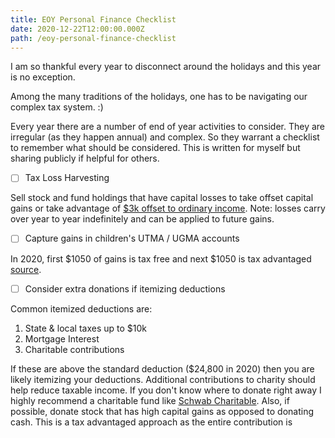 ```yaml
---
title: EOY Personal Finance Checklist
date: 2020-12-22T12:00:00.000Z
path: /eoy-personal-finance-checklist
---
```


I am so thankful every year to disconnect around the holidays and this year is no exception.

Among the many traditions of the holidays, one has to be navigating our complex tax system. :)

Every year there are a number of end of year activities to consider. They are irregular (as they happen annual) and complex. So they warrant a checklist to remember what should be considered. This is written for myself but sharing publicly if helpful for others.

- [ ] Tax Loss Harvesting

Sell stock and fund holdings that have capital losses to take offset capital gains or take advantage of [$3k offset to ordinary income](https://www.fidelity.com/viewpoints/personal-finance/tax-loss-harvesting). Note: losses carry over year to year indefinitely and can be applied to future gains.

- [ ] Capture gains in children's UTMA / UGMA accounts

In 2020, first $1050 of gains is tax free and next $1050 is tax advantaged [source](https://www.troweprice.com/personal-investing/accounts/general-investing/ugma-utma.html).

- [ ] Consider extra donations if itemizing deductions

Common itemized deductions are:

1. State & local taxes up to $10k
2. Mortgage Interest
3. Charitable contributions

If these are above the standard deduction ($24,800 in 2020) then you are likely itemizing your deductions. Additional contributions to charity should help reduce taxable income. If you don't know where to donate right away I highly recommend a charitable fund like [Schwab Charitable](https://www.schwabcharitable.org/). Also, if possible, donate stock that has high capital gains as opposed to donating cash. This is a tax advantaged approach as the entire contribution is 
